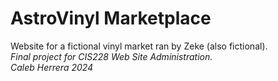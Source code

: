 # AstroVinyl Marketplace
Website for a fictional vinyl market ran by Zeke (also fictional).
<br><i>Final project for CIS228 Web Site Administration.
<br>Caleb Herrera 2024</i>
